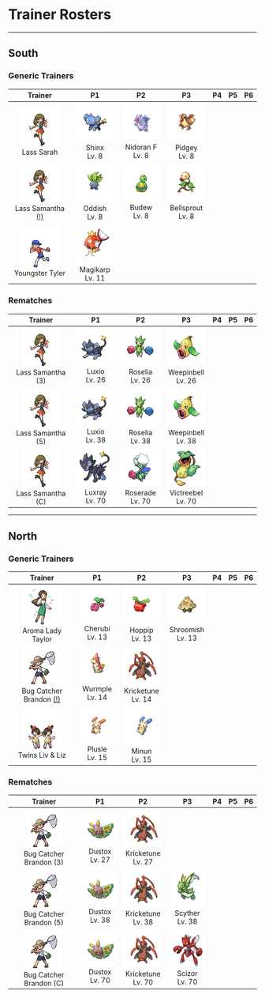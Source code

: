 # Trainer Rosters

---

## South


### Generic Trainers

| Trainer | P1 | P2 | P3 | P4 | P5 | P6 |
|:-------:|:--:|:--:|:--:|:--:|:--:|:--:|
| ![Lass Sarah](../../assets/trainers/lass.png "Lass Sarah")<br>Lass Sarah | ![Shinx](../../assets/sprites/shinx/front.gif "Shinx")<br>Shinx<br>Lv. 8 | ![Nidoran F](../../assets/sprites/nidoran-f/front.gif "Nidoran F")<br>Nidoran F<br>Lv. 8 | ![Pidgey](../../assets/sprites/pidgey/front.gif "Pidgey")<br>Pidgey<br>Lv. 8 |
| ![Lass Samantha [(!)](#rematches)](../../assets/trainers/lass.png "Lass Samantha [(!)](#rematches)")<br>Lass Samantha [(!)](#rematches) | ![Oddish](../../assets/sprites/oddish/front.gif "Oddish")<br>Oddish<br>Lv. 8 | ![Budew](../../assets/sprites/budew/front.gif "Budew")<br>Budew<br>Lv. 8 | ![Bellsprout](../../assets/sprites/bellsprout/front.gif "Bellsprout")<br>Bellsprout<br>Lv. 8 |
| ![Youngster Tyler](../../assets/trainers/youngster.png "Youngster Tyler")<br>Youngster Tyler | ![Magikarp](../../assets/sprites/magikarp/front.gif "Magikarp")<br>Magikarp<br>Lv. 11 |


### Rematches

| Trainer | P1 | P2 | P3 | P4 | P5 | P6 |
|:-------:|:--:|:--:|:--:|:--:|:--:|:--:|
| ![Lass Samantha (3)](../../assets/trainers/lass.png "Lass Samantha (3)")<br>Lass Samantha (3) | ![Luxio](../../assets/sprites/luxio/front.gif "Luxio")<br>Luxio<br>Lv. 26 | ![Roselia](../../assets/sprites/roselia/front.gif "Roselia")<br>Roselia<br>Lv. 26 | ![Weepinbell](../../assets/sprites/weepinbell/front.gif "Weepinbell")<br>Weepinbell<br>Lv. 26 |
| ![Lass Samantha (5)](../../assets/trainers/lass.png "Lass Samantha (5)")<br>Lass Samantha (5) | ![Luxio](../../assets/sprites/luxio/front.gif "Luxio")<br>Luxio<br>Lv. 38 | ![Roselia](../../assets/sprites/roselia/front.gif "Roselia")<br>Roselia<br>Lv. 38 | ![Weepinbell](../../assets/sprites/weepinbell/front.gif "Weepinbell")<br>Weepinbell<br>Lv. 38 |
| ![Lass Samantha (C)](../../assets/trainers/lass.png "Lass Samantha (C)")<br>Lass Samantha (C) | ![Luxray](../../assets/sprites/luxray/front.gif "Luxray")<br>Luxray<br>Lv. 70 | ![Roserade](../../assets/sprites/roserade/front.gif "Roserade")<br>Roserade<br>Lv. 70 | ![Victreebel](../../assets/sprites/victreebel/front.gif "Victreebel")<br>Victreebel<br>Lv. 70 |


---

## North


### Generic Trainers

| Trainer | P1 | P2 | P3 | P4 | P5 | P6 |
|:-------:|:--:|:--:|:--:|:--:|:--:|:--:|
| ![Aroma Lady Taylor](../../assets/trainers/aroma_lady.png "Aroma Lady Taylor")<br>Aroma Lady Taylor | ![Cherubi](../../assets/sprites/cherubi/front.gif "Cherubi")<br>Cherubi<br>Lv. 13 | ![Hoppip](../../assets/sprites/hoppip/front.gif "Hoppip")<br>Hoppip<br>Lv. 13 | ![Shroomish](../../assets/sprites/shroomish/front.gif "Shroomish")<br>Shroomish<br>Lv. 13 |
| ![Bug Catcher Brandon [(!)](#rematches)](../../assets/trainers/bug_catcher.png "Bug Catcher Brandon [(!)](#rematches)")<br>Bug Catcher Brandon [(!)](#rematches) | ![Wurmple](../../assets/sprites/wurmple/front.gif "Wurmple")<br>Wurmple<br>Lv. 14 | ![Kricketune](../../assets/sprites/kricketune/front.gif "Kricketune")<br>Kricketune<br>Lv. 14 |
| ![Twins Liv & Liz](../../assets/trainers/twins.png "Twins Liv & Liz")<br>Twins Liv & Liz | ![Plusle](../../assets/sprites/plusle/front.gif "Plusle")<br>Plusle<br>Lv. 15 | ![Minun](../../assets/sprites/minun/front.gif "Minun")<br>Minun<br>Lv. 15 |


### Rematches

| Trainer | P1 | P2 | P3 | P4 | P5 | P6 |
|:-------:|:--:|:--:|:--:|:--:|:--:|:--:|
| ![Bug Catcher Brandon (3)](../../assets/trainers/bug_catcher.png "Bug Catcher Brandon (3)")<br>Bug Catcher Brandon (3) | ![Dustox](../../assets/sprites/dustox/front.gif "Dustox")<br>Dustox<br>Lv. 27 | ![Kricketune](../../assets/sprites/kricketune/front.gif "Kricketune")<br>Kricketune<br>Lv. 27 |
| ![Bug Catcher Brandon (5)](../../assets/trainers/bug_catcher.png "Bug Catcher Brandon (5)")<br>Bug Catcher Brandon (5) | ![Dustox](../../assets/sprites/dustox/front.gif "Dustox")<br>Dustox<br>Lv. 38 | ![Kricketune](../../assets/sprites/kricketune/front.gif "Kricketune")<br>Kricketune<br>Lv. 38 | ![Scyther](../../assets/sprites/scyther/front.gif "Scyther")<br>Scyther<br>Lv. 38 |
| ![Bug Catcher Brandon (C)](../../assets/trainers/bug_catcher.png "Bug Catcher Brandon (C)")<br>Bug Catcher Brandon (C) | ![Dustox](../../assets/sprites/dustox/front.gif "Dustox")<br>Dustox<br>Lv. 70 | ![Kricketune](../../assets/sprites/kricketune/front.gif "Kricketune")<br>Kricketune<br>Lv. 70 | ![Scizor](../../assets/sprites/scizor/front.gif "Scizor")<br>Scizor<br>Lv. 70 |

